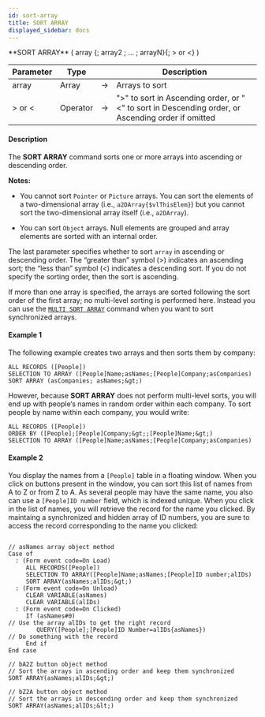 ```yaml
---
id: sort-array
title: SORT ARRAY
displayed_sidebar: docs
---
```



<!-- REF #_command_.SORT ARRAY.Syntax-->**SORT ARRAY** ( array {; array2 ; ... ; arrayN}{; > or <} )<!-- END REF-->


<!-- REF #_command_.SORT ARRAY.Params -->
|Parameter|Type||Description|
|---------|--- |:---:|------|
|array|Array|->|Arrays to sort|
|> or <|Operator|->|">" to sort in Ascending order, or "<" to sort in Descending order, or Ascending order if omitted|
<!-- END REF -->


#### Description




The **SORT ARRAY** command sorts one or more arrays into ascending or descending order. 

**Notes:**  

* You cannot sort `Pointer` or `Picture` arrays. You can sort the elements of a two-dimensional array (i.e., `a2DArray{$vlThisElem}`) but you cannot sort the two-dimensional array itself (i.e., `a2DArray`).

* You can sort `Object` arrays. Null elements are grouped and array elements are sorted with an internal order.

The last parameter specifies whether to sort `array` in ascending or descending order. The &ldquo;greater than&rdquo; symbol (&gt;) indicates an ascending sort; the &ldquo;less than&rdquo; symbol (&lt;) indicates a descending sort. If you do not specify the sorting order, then the sort is ascending.

If more than one array is specified, the arrays are sorted following the sort order of the first array; no multi-level sorting is performed here. Instead you can use the [`MULTI SORT ARRAY`](multi-sort-array.md) command when you want to sort synchronized arrays.


#### Example 1


 The following example creates two arrays and then sorts them by company:
```4d
ALL RECORDS ([People]) 
SELECTION TO ARRAY ([People]Name;asNames;[People]Company;asCompanies) 
SORT ARRAY (asCompanies; asNames;&gt;)
```
However, because **SORT ARRAY** does not perform multi-level sorts, you will end up with people‘s names in random order within each company. To sort people by name within each company, you would write:
```4d
ALL RECORDS ([People])
ORDER BY ([People];[People]Company;&gt;;[People]Name;&gt;)
SELECTION TO ARRAY ([People]Name;asNames;[People]Company;asCompanies)
```



#### Example 2


You display the names from a `[People]` table in a floating window. When you click on buttons present in the window, you can sort this list of names from A to Z or from Z to A. As several people may have the same name, you also can use a `[People]ID number` field, which is indexed unique. When you click in the list of names, you will retrieve the record for the name you clicked. By maintaing a synchronized and hidden array of ID numbers, you are sure to access the record corresponding to the name you clicked: 

```4d

// asNames array object method
Case of
  : (Form event code=On Load)
     ALL RECORDS([People])
     SELECTION TO ARRAY([People]Name;asNames;[People]ID number;alIDs)
     SORT ARRAY(asNames;alIDs;&gt;)
  : (Form event code=On Unload)
     CLEAR VARIABLE(asNames)
     CLEAR VARIABLE(alIDs)
  : (Form event code=On Clicked)
     If (asNames#0)
// Use the array alIDs to get the right record
        QUERY([People];[People]ID Number=alIDs{asNames}) 
// Do something with the record
     End if
End case

// bA2Z button object method
// Sort the arrays in ascending order and keep them synchronized
SORT ARRAY(asNames;alIDs;&gt;)

// bZ2A button object method
// Sort the arrays in descending order and keep them synchronized
SORT ARRAY(asNames;alIDs;&lt;)
```



